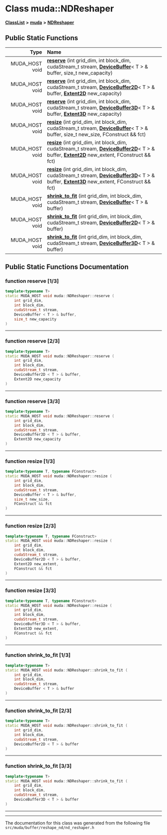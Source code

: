 

# Class muda::NDReshaper



[**ClassList**](annotated.md) **>** [**muda**](namespacemuda.md) **>** [**NDReshaper**](classmuda_1_1_n_d_reshaper.md)












































## Public Static Functions

| Type | Name |
| ---: | :--- |
|  MUDA\_HOST void | [**reserve**](#function-reserve-13) (int grid\_dim, int block\_dim, cudaStream\_t stream, [**DeviceBuffer**](classmuda_1_1_device_buffer.md)&lt; T &gt; & buffer, size\_t new\_capacity) <br> |
|  MUDA\_HOST void | [**reserve**](#function-reserve-23) (int grid\_dim, int block\_dim, cudaStream\_t stream, [**DeviceBuffer2D**](classmuda_1_1_device_buffer2_d.md)&lt; T &gt; & buffer, [**Extent2D**](classmuda_1_1_extent2_d.md) new\_capacity) <br> |
|  MUDA\_HOST void | [**reserve**](#function-reserve-33) (int grid\_dim, int block\_dim, cudaStream\_t stream, [**DeviceBuffer3D**](classmuda_1_1_device_buffer3_d.md)&lt; T &gt; & buffer, [**Extent3D**](classmuda_1_1_extent3_d.md) new\_capacity) <br> |
|  MUDA\_HOST void | [**resize**](#function-resize-13) (int grid\_dim, int block\_dim, cudaStream\_t stream, [**DeviceBuffer**](classmuda_1_1_device_buffer.md)&lt; T &gt; & buffer, size\_t new\_size, FConstruct && fct) <br> |
|  MUDA\_HOST void | [**resize**](#function-resize-23) (int grid\_dim, int block\_dim, cudaStream\_t stream, [**DeviceBuffer2D**](classmuda_1_1_device_buffer2_d.md)&lt; T &gt; & buffer, [**Extent2D**](classmuda_1_1_extent2_d.md) new\_extent, FConstruct && fct) <br> |
|  MUDA\_HOST void | [**resize**](#function-resize-33) (int grid\_dim, int block\_dim, cudaStream\_t stream, [**DeviceBuffer3D**](classmuda_1_1_device_buffer3_d.md)&lt; T &gt; & buffer, [**Extent3D**](classmuda_1_1_extent3_d.md) new\_extent, FConstruct && fct) <br> |
|  MUDA\_HOST void | [**shrink\_to\_fit**](#function-shrink_to_fit-13) (int grid\_dim, int block\_dim, cudaStream\_t stream, [**DeviceBuffer**](classmuda_1_1_device_buffer.md)&lt; T &gt; & buffer) <br> |
|  MUDA\_HOST void | [**shrink\_to\_fit**](#function-shrink_to_fit-23) (int grid\_dim, int block\_dim, cudaStream\_t stream, [**DeviceBuffer2D**](classmuda_1_1_device_buffer2_d.md)&lt; T &gt; & buffer) <br> |
|  MUDA\_HOST void | [**shrink\_to\_fit**](#function-shrink_to_fit-33) (int grid\_dim, int block\_dim, cudaStream\_t stream, [**DeviceBuffer3D**](classmuda_1_1_device_buffer3_d.md)&lt; T &gt; & buffer) <br> |


























## Public Static Functions Documentation




### function reserve [1/3]

```C++
template<typename T>
static MUDA_HOST void muda::NDReshaper::reserve (
    int grid_dim,
    int block_dim,
    cudaStream_t stream,
    DeviceBuffer < T > & buffer,
    size_t new_capacity
) 
```




<hr>



### function reserve [2/3]

```C++
template<typename T>
static MUDA_HOST void muda::NDReshaper::reserve (
    int grid_dim,
    int block_dim,
    cudaStream_t stream,
    DeviceBuffer2D < T > & buffer,
    Extent2D new_capacity
) 
```




<hr>



### function reserve [3/3]

```C++
template<typename T>
static MUDA_HOST void muda::NDReshaper::reserve (
    int grid_dim,
    int block_dim,
    cudaStream_t stream,
    DeviceBuffer3D < T > & buffer,
    Extent3D new_capacity
) 
```




<hr>



### function resize [1/3]

```C++
template<typename T, typename FConstruct>
static MUDA_HOST void muda::NDReshaper::resize (
    int grid_dim,
    int block_dim,
    cudaStream_t stream,
    DeviceBuffer < T > & buffer,
    size_t new_size,
    FConstruct && fct
) 
```




<hr>



### function resize [2/3]

```C++
template<typename T, typename FConstruct>
static MUDA_HOST void muda::NDReshaper::resize (
    int grid_dim,
    int block_dim,
    cudaStream_t stream,
    DeviceBuffer2D < T > & buffer,
    Extent2D new_extent,
    FConstruct && fct
) 
```




<hr>



### function resize [3/3]

```C++
template<typename T, typename FConstruct>
static MUDA_HOST void muda::NDReshaper::resize (
    int grid_dim,
    int block_dim,
    cudaStream_t stream,
    DeviceBuffer3D < T > & buffer,
    Extent3D new_extent,
    FConstruct && fct
) 
```




<hr>



### function shrink\_to\_fit [1/3]

```C++
template<typename T>
static MUDA_HOST void muda::NDReshaper::shrink_to_fit (
    int grid_dim,
    int block_dim,
    cudaStream_t stream,
    DeviceBuffer < T > & buffer
) 
```




<hr>



### function shrink\_to\_fit [2/3]

```C++
template<typename T>
static MUDA_HOST void muda::NDReshaper::shrink_to_fit (
    int grid_dim,
    int block_dim,
    cudaStream_t stream,
    DeviceBuffer2D < T > & buffer
) 
```




<hr>



### function shrink\_to\_fit [3/3]

```C++
template<typename T>
static MUDA_HOST void muda::NDReshaper::shrink_to_fit (
    int grid_dim,
    int block_dim,
    cudaStream_t stream,
    DeviceBuffer3D < T > & buffer
) 
```




<hr>

------------------------------
The documentation for this class was generated from the following file `src/muda/buffer/reshape_nd/nd_reshaper.h`

